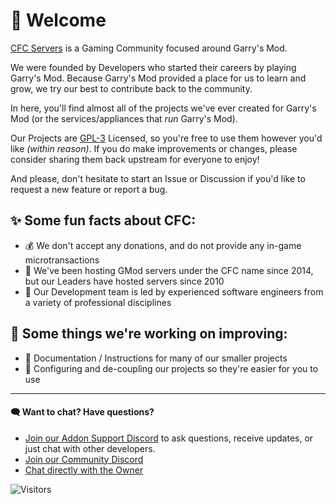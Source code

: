# 👋 Welcome

[CFC Servers](https://cfcservers.org) is a Gaming Community focused around Garry's Mod.

We were founded by Developers who started their careers by playing Garry's Mod. Because Garry's Mod provided a place for us to learn and grow, we try our best to contribute back to the community.

In here, you'll find almost all of the projects we've ever created for Garry's Mod (or the services/appliances that _run_ Garry's Mod).

Our Projects are [GPL-3](https://tldrlegal.com/license/gnu-general-public-license-v3-(gpl-3)) Licensed, so you're free to use them however you'd like _(within reason)_. If you do make improvements or changes, please consider sharing them back upstream for everyone to enjoy!

And please, don't hesitate to start an Issue or Discussion if you'd like to request a new feature or report a bug.

## ✨ Some fun facts about CFC:
 - 💰 We don't accept any donations, and do not provide any in-game microtransactions
 - 👴 We've been hosting GMod servers under the CFC name since 2014, but our Leaders have hosted servers since 2010
 - 🧐 Our Development team is led by experienced software engineers from a variety of professional disciplines

## 🧰 Some things we're working on improving:
 - 📝 Documentation / Instructions for many of our smaller projects
 - 🔧 Configuring and de-coupling our projects so they're easier for you to use
 

---

#### 🗨️ Want to chat? Have questions?
- [Join our Addon Support Discord](https://discord.gg/5JUqZjzmYJ) to ask questions, receive updates, or just chat with other developers.
- [Join our Community Discord](https://cfcservers.org/discord)
- [Chat directly with the Owner](https://steamcommunity.com/id/Phatso727/)

<img alt="Visitors" src="https://visitor-badge.laobi.icu/badge?page_id=CFC-Servers"/>
